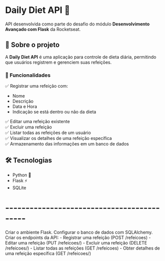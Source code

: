 # Daily Diet API 🥗  

API desenvolvida como parte do desafio do módulo **Desenvolvimento Avançado com Flask** da Rocketseat.  

## 📌 Sobre o projeto  

A **Daily Diet API** é uma aplicação para controle de dieta diária, permitindo que usuários registrem e gerenciem suas refeições.  

### 🚀 Funcionalidades  

✅ Registrar uma refeição com:  
- Nome  
- Descrição  
- Data e Hora  
- Indicação se está dentro ou não da dieta  

✅ Editar uma refeição existente  
✅ Excluir uma refeição  
✅ Listar todas as refeições de um usuário  
✅ Visualizar os detalhes de uma refeição específica  
✅ Armazenamento das informações em um banco de dados  

## 🛠 Tecnologias  

- Python 🐍  
- Flask ⚡  
- SQLite


# -------------------------------------------

Criar o ambiente Flask.
Configurar o banco de dados com SQLAlchemy.
Criar os endpoints da API:
    - Registrar uma refeição (POST /refeicoes)
    - Editar uma refeição (PUT /refeicoes/<id>)
    - Excluir uma refeição (DELETE /refeicoes/<id>)
    - Listar todas as refeições (GET /refeicoes)
    - Obter detalhes de uma refeição específica (GET /refeicoes/<id>)